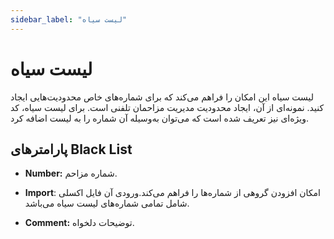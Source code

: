 ```yaml
---
sidebar_label: "لیست سیاه"
---
```

<head>
  <title>لیست سیاه | مستندات سیموتل</title>
</head>

# لیست سیاه

لیست سیاه این امکان را فراهم می‌‌کند که برای شماره‌‌های خاص محدودیت‌‌هایی ایجاد کنید. نمونه‌‌ای از آن، ایجاد محدودیت مدیریت مزاحمان تلفنی است. برای لیست سیاه، کد ویژه‌‌ای نیز تعریف شده است که می‌‌توان به‌وسیله آن شماره را به لیست اضافه کرد. 


## پارامترهای Black List

- **Number:** شماره مزاحم.

- **Import**: امکان افزودن گروهی از شماره‌ها را فراهم می‌کند.ورودی آن فایل اکسلی شامل تمامی شماره‌های لیست سیاه می‌باشد.

- **Comment:** توضیحات دلخواه.